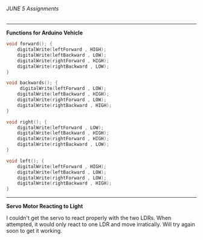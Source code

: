 ###### JUNE 5 Assignments 
___
**Functions for Arduino Vehicle**
```c++
void forward(); {
    digitalWrite(leftForward , HIGH);
    digitalWrite(leftBackward , LOW);
    digitalWrite(rightForward , HIGH);
    digitalWrite(rightBackward , LOW);
}

void backwards(); {
     digitalWrite(leftForward , LOW);
    digitalWrite(leftBackward , HIGH);
    digitalWrite(rightForward , LOW);
    digitalWrite(rightBackward , HIGH);
}

void right(); {
    digitalWrite(leftForward , LOW);
    digitalWrite(leftBackward , HIGH);
    digitalWrite(rightForward , HIGH);
    digitalWrite(rightBackward , LOW);
}

void left(); {
    digitalWrite(leftForward , HIGH);
    digitalWrite(leftBackward , LOW);
    digitalWrite(rightForward , LOW);
    digitalWrite(rightBackward , HIGH);
}
```
___
**Servo Motor Reacting to Light**

I couldn't get the servo to react properly with the two LDRs. When attempted, it would only react to one LDR and move irratically. Will try again soon to get it working.
